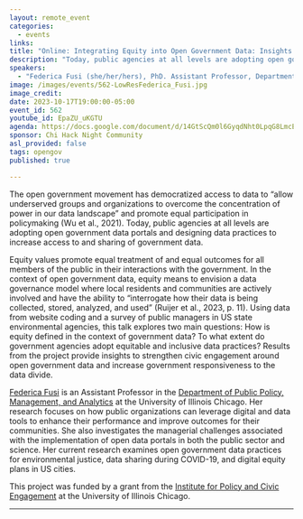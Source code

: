 ```yaml
---
layout: remote_event
categories:
  - events
links: 
title: "Online: Integrating Equity into Open Government Data: Insights from a Pilot Survey"
description: "Today, public agencies at all levels are adopting open government data portals and designing data practices to increase access to and sharing of government data. Using data from website coding and a survey of public managers in US state environmental agencies, this talk explores two main questions: How is equity defined in the context of government data? To what extent do government agencies adopt equitable and inclusive data practices? Results from the project provide insights to strengthen civic engagement around open government data and increase government responsiveness to the data divide."
speakers:
  - "Federica Fusi (she/her/hers), PhD. Assistant Professor, Department of Public Policy, Management, and Analytics, UIC"
image: /images/events/562-LowResFederica_Fusi.jpg
image_credit:
date: 2023-10-17T19:00:00-05:00
event_id: 562
youtube_id: EpaZU_uKGTU
agenda: https://docs.google.com/document/d/14GtScQm0l6GyqdNht0LpqG8LmcEF7i3COjNJ06PaTj8/edit#
sponsor: Chi Hack Night Community
asl_provided: false
tags: opengov
published: true

---
```


The open government movement has democratized access to data to “allow underserved groups and organizations to overcome the concentration of power in our data landscape” and promote equal participation in policymaking (Wu et al., 2021). Today, public agencies at all levels are adopting open government data portals and designing data practices to increase access to and sharing of government data. 

Equity values promote equal treatment of and equal outcomes for all members of the public in their interactions with the government. In the context of open government data, equity means to envision a data governance model where local residents and communities are actively involved and have the ability to “interrogate how their data is being collected, stored, analyzed, and used” (Ruijer et al., 2023, p. 11). Using data from website coding and a survey of public managers in US state environmental agencies, this talk explores two main questions: How is equity defined in the context of government data? To what extent do government agencies adopt equitable and inclusive data practices? Results from the project provide insights to strengthen civic engagement around open government data and increase government responsiveness to the data divide.

[Federica Fusi](http://fusifederica.weebly.com/) is an Assistant Professor in the [Department of Public Policy, Management, and Analytics](https://cuppa.uic.edu/academics/pa/) at the University of Illinois Chicago. Her research focuses on how public organizations can leverage digital and data tools to enhance their performance and improve outcomes for their communities. She also investigates the managerial challenges associated with the implementation of open data portals in both the public sector and science. Her current research examines open government data practices for environmental justice, data sharing during COVID-19, and digital equity plans in US cities.

This project was funded by a grant from the [Institute for Policy and Civic Engagement](https://ipce.uic.edu) at the University of Illinois Chicago. 


---

